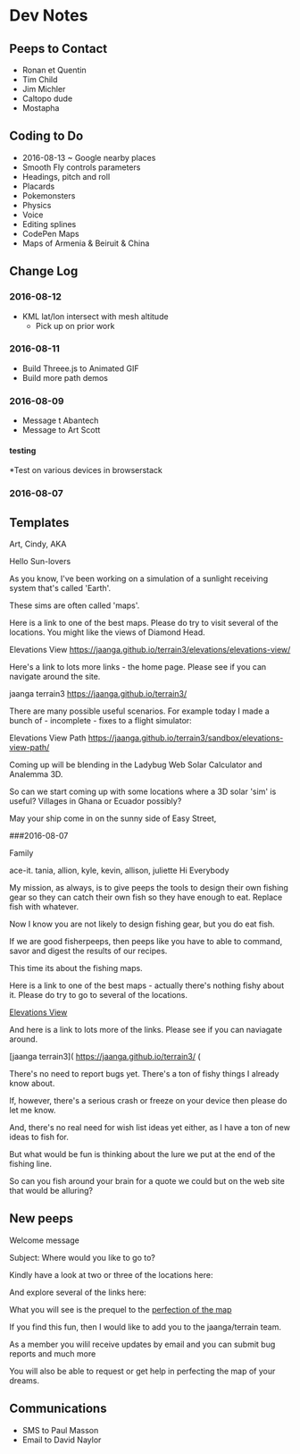 Dev Notes 
===


## Peeps to Contact

* Ronan et Quentin
* Tim Child
* Jim Michler
* Caltopo dude
* Mostapha



## Coding to Do

* 2016-08-13 ~ Google nearby places
* Smooth Fly controls parameters
* Headings, pitch and roll
* Placards
* Pokemonsters
* Physics
* Voice
* Editing splines
* CodePen Maps
* Maps of Armenia & Beiruit & China


## Change Log

### 2016-08-12

* KML lat/lon intersect with mesh altitude
	* Pick up on prior work

### 2016-08-11

* Build Threee.js to Animated GIF
* Build more path demos

### 2016-08-09

* Message t Abantech
* Message to Art Scott

#### testing

*Test on various devices in browserstack

### 2016-08-07
## Templates


Art, Cindy, AKA

Hello Sun-lovers

As you know, I've been working on a simulation of a sunlight receiving system that's called 'Earth'.

These sims are often called 'maps'.

Here is a link to one of the best maps. Please do try to visit several of the locations. You might like the views of Diamond Head.

Elevations View   https://jaanga.github.io/terrain3/elevations/elevations-view/

Here's a link to lots more links - the home page. Please see if you can navigate around the site.

jaanga terrain3 https://jaanga.github.io/terrain3/

There are many possible useful scenarios. For example today I made a bunch of - incomplete - fixes to a flight simulator:

Elevations View Path  https://jaanga.github.io/terrain3/sandbox/elevations-view-path/

Coming up will be blending in the Ladybug Web Solar Calculator and Analemma 3D.

So can we start coming up with some locations where a 3D solar 'sim' is useful? Villages in Ghana or Ecuador possibly?

May your ship come in on the sunny side of Easy Street,


###2016-08-07

Family

ace-it. tania, allion, kyle, kevin, allison, juliette
Hi Everybody


My mission, as always, is to give peeps the tools to design their own fishing gear so they can catch their own fish so they have enough to eat. Replace fish with whatever.

Now I know you are not likely to design fishing gear, but you do eat fish.

If we are good fisherpeeps, then peeps like you have to able to command, savor and digest the results of our recipes.

This time its about the fishing maps.

Here is a link to one of the best maps - actually there's nothing fishy about it. Please do try to go to several of the locations.

[Elevations View]( https://jaanga.github.io/terrain3/elevations/elevations-view/ )

And here is a link to lots more of the links. Please see if you can naviagate around.

[jaanga terrain3]( https://jaanga.github.io/terrain3/ (

There's no need to report bugs yet. There's a ton of fishy things I already know about. 

If, however, there's a serious crash or freeze on your device then please do let me know.

And, there's no real need for wish list ideas yet either, as I have a ton of new ideas to fish for.

But what would be fun is thinking about the lure we put at the end of the fishing line.

So can you fish around your brain for a quote we could but on the web site that would be alluring?


 

## New peeps
Welcome message

Subject: Where would you like to go to?

Kindly have a look at two or three of the locations here:


And explore several of the links here:


What you will see is the prequel to the [perfection of the map]( https://en.wikipedia.org/wiki/On_Exactitude_in_Science )

If you find this fun, then I would like to add you to the jaanga/terrain team. 

As a member you wilil receive updates by email and you can submit bug reports and much more

You will also be able to request or get help in perfecting the map of your dreams.

 



## Communications

* SMS to Paul Masson
* Email to David Naylor
